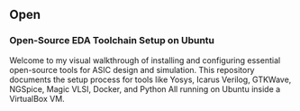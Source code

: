 ## Open 
### Open-Source EDA Toolchain Setup on Ubuntu

Welcome to my visual walkthrough of installing and configuring essential open-source tools for ASIC design and simulation. 
This repository documents the setup process for tools like Yosys, Icarus Verilog, GTKWave, NGSpice, Magic VLSI, Docker, and Python
All running on Ubuntu inside a VirtualBox VM.
